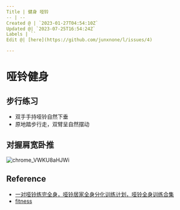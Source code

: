 ```yaml
---
Title | 健身 哑铃
-- | --
Created @ | `2023-01-27T04:54:10Z`
Updated @| `2023-07-25T16:54:24Z`
Labels | ``
Edit @| [here](https://github.com/junxnone/l/issues/4)

---
```

# 哑铃健身

## 步行练习
- 双手手持哑铃自然下垂
- 原地踏步行走，双臂呈自然摆动


## 对握肩宽卧推


![chrome_VWKU8aHJWi](https://user-images.githubusercontent.com/2216970/215649373-a969d2f7-969b-4fa2-a407-66c1289f7bd4.gif)


## Reference 
- [一对哑铃练完全身，哑铃居家全身分化训练计划，哑铃全身训练合集](https://www.bilibili.com/video/BV1ZP4y1a7GQ/)
- [fitness](https://fitnessprogramer.com/?s=dumbbell)

